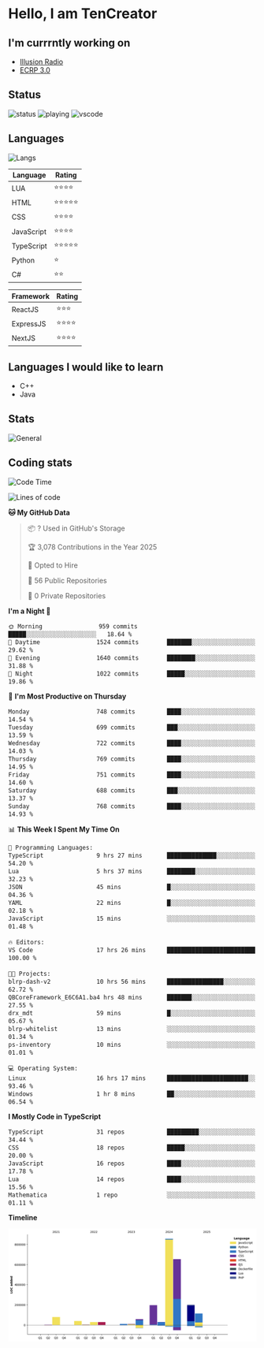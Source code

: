# Hello, I am TenCreator

## I'm currrntly working on
- [Illusion Radio](https://illusionradio.co.uk/)
- [ECRP 3.0](http://github.com/Emerald-Coast-Roleplay/)

## Status
![status](https://api.statusbadges.me/badge/status/518334475038359555?simple=true&style=for-the-badge)
![playing](https://api.statusbadges.me/badge/playing/518334475038359555?style=for-the-badge)
![vscode](https://api.statusbadges.me/badge/vscode/518334475038359555?style=for-the-badge)

## Languages
![Langs](https://github-readme-stats.vercel.app/api/top-langs/?username=tencreator&layout=compact&theme=radical)


|Language|Rating|
|--------|------|
|LUA|⭐️⭐️⭐️⭐️|
|HTML|⭐️⭐️⭐️⭐️⭐️|
|CSS|⭐️⭐️⭐️⭐️|
|JavaScript|⭐️⭐️⭐️⭐️|
|TypeScript|⭐️⭐️⭐️⭐️⭐️|
|Python|⭐️|
|C#|⭐️⭐️ |

|Framework|Rating|
|--------|------|
|ReactJS|⭐️⭐️⭐|
|ExpressJS|⭐️⭐️⭐️⭐️|
|NextJS|⭐️⭐️⭐⭐️|

## Languages I would like to learn
- C++
- Java

## Stats
![General](https://github-readme-stats.vercel.app/api?username=tencreator&show_icons=true&theme=radical)

## Coding stats

<!--START_SECTION:waka-->
![Code Time](http://img.shields.io/badge/Code%20Time-599%20hrs%2012%20mins-blue)

![Lines of code](https://img.shields.io/badge/From%20Hello%20World%20I%27ve%20Written-2.3%20million%20lines%20of%20code-blue)

**🐱 My GitHub Data** 

> 📦 ? Used in GitHub's Storage 
 > 
> 🏆 3,078 Contributions in the Year 2025
 > 
> 💼 Opted to Hire
 > 
> 📜 56 Public Repositories 
 > 
> 🔑 0 Private Repositories 
 > 
**I'm a Night 🦉** 

```text
🌞 Morning                959 commits         █████░░░░░░░░░░░░░░░░░░░░   18.64 % 
🌆 Daytime                1524 commits        ███████░░░░░░░░░░░░░░░░░░   29.62 % 
🌃 Evening                1640 commits        ████████░░░░░░░░░░░░░░░░░   31.88 % 
🌙 Night                  1022 commits        █████░░░░░░░░░░░░░░░░░░░░   19.86 % 
```
📅 **I'm Most Productive on Thursday** 

```text
Monday                   748 commits         ████░░░░░░░░░░░░░░░░░░░░░   14.54 % 
Tuesday                  699 commits         ███░░░░░░░░░░░░░░░░░░░░░░   13.59 % 
Wednesday                722 commits         ████░░░░░░░░░░░░░░░░░░░░░   14.03 % 
Thursday                 769 commits         ████░░░░░░░░░░░░░░░░░░░░░   14.95 % 
Friday                   751 commits         ████░░░░░░░░░░░░░░░░░░░░░   14.60 % 
Saturday                 688 commits         ███░░░░░░░░░░░░░░░░░░░░░░   13.37 % 
Sunday                   768 commits         ████░░░░░░░░░░░░░░░░░░░░░   14.93 % 
```


📊 **This Week I Spent My Time On** 

```text
💬 Programming Languages: 
TypeScript               9 hrs 27 mins       ██████████████░░░░░░░░░░░   54.20 % 
Lua                      5 hrs 37 mins       ████████░░░░░░░░░░░░░░░░░   32.23 % 
JSON                     45 mins             █░░░░░░░░░░░░░░░░░░░░░░░░   04.36 % 
YAML                     22 mins             █░░░░░░░░░░░░░░░░░░░░░░░░   02.18 % 
JavaScript               15 mins             ░░░░░░░░░░░░░░░░░░░░░░░░░   01.48 % 

🔥 Editors: 
VS Code                  17 hrs 26 mins      █████████████████████████   100.00 % 

🐱‍💻 Projects: 
blrp-dash-v2             10 hrs 56 mins      ████████████████░░░░░░░░░   62.72 % 
QBCoreFramework_E6C6A1.ba4 hrs 48 mins       ███████░░░░░░░░░░░░░░░░░░   27.55 % 
drx_mdt                  59 mins             █░░░░░░░░░░░░░░░░░░░░░░░░   05.67 % 
blrp-whitelist           13 mins             ░░░░░░░░░░░░░░░░░░░░░░░░░   01.34 % 
ps-inventory             10 mins             ░░░░░░░░░░░░░░░░░░░░░░░░░   01.01 % 

💻 Operating System: 
Linux                    16 hrs 17 mins      ███████████████████████░░   93.46 % 
Windows                  1 hr 8 mins         ██░░░░░░░░░░░░░░░░░░░░░░░   06.54 % 
```

**I Mostly Code in TypeScript** 

```text
TypeScript               31 repos            █████████░░░░░░░░░░░░░░░░   34.44 % 
CSS                      18 repos            █████░░░░░░░░░░░░░░░░░░░░   20.00 % 
JavaScript               16 repos            ████░░░░░░░░░░░░░░░░░░░░░   17.78 % 
Lua                      14 repos            ████░░░░░░░░░░░░░░░░░░░░░   15.56 % 
Mathematica              1 repo              ░░░░░░░░░░░░░░░░░░░░░░░░░   01.11 % 
```



**Timeline**

![Lines of Code chart](https://raw.githubusercontent.com/tencreator/tencreator/main/assets/bar_graph.png)


<!--END_SECTION:waka-->
